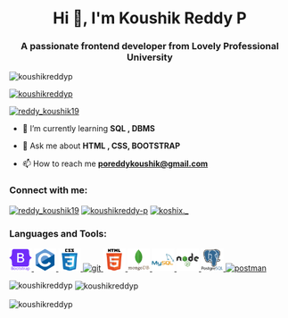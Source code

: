 <h1 align="center">Hi 👋, I'm Koushik Reddy P</h1>
<h3 align="center">A passionate frontend developer from Lovely Professional University</h3>

<p align="left"> <img src="https://komarev.com/ghpvc/?username=koushikreddyp&label=Profile%20views&color=0e75b6&style=flat" alt="koushikreddyp" /> </p>

<p align="left"> <a href="https://github.com/ryo-ma/github-profile-trophy"><img src="https://github-profile-trophy.vercel.app/?username=koushikreddyp" alt="koushikreddyp" /></a> </p>

<p align="left"> <a href="https://twitter.com/reddy_koushik19" target="blank"><img src="https://img.shields.io/twitter/follow/reddy_koushik19?logo=twitter&style=for-the-badge" alt="reddy_koushik19" /></a> </p>

- 🌱 I’m currently learning **SQL , DBMS**

- 💬 Ask me about **HTML , CSS, BOOTSTRAP**

- 📫 How to reach me **poreddykoushik@gmail.com**

<h3 align="left">Connect with me:</h3>
<p align="left">
<a href="https://twitter.com/reddy_koushik19" target="blank"><img align="center" src="https://raw.githubusercontent.com/rahuldkjain/github-profile-readme-generator/master/src/images/icons/Social/twitter.svg" alt="reddy_koushik19" height="30" width="40" /></a>
<a href="https://linkedin.com/in/koushikreddy-p" target="blank"><img align="center" src="https://raw.githubusercontent.com/rahuldkjain/github-profile-readme-generator/master/src/images/icons/Social/linked-in-alt.svg" alt="koushikreddy-p" height="30" width="40" /></a>
<a href="https://instagram.com/koshix._" target="blank"><img align="center" src="https://raw.githubusercontent.com/rahuldkjain/github-profile-readme-generator/master/src/images/icons/Social/instagram.svg" alt="koshix._" height="30" width="40" /></a>
</p>

<h3 align="left">Languages and Tools:</h3>
<p align="left"> <a href="https://getbootstrap.com" target="_blank" rel="noreferrer"> <img src="https://raw.githubusercontent.com/devicons/devicon/master/icons/bootstrap/bootstrap-plain-wordmark.svg" alt="bootstrap" width="40" height="40"/> </a> <a href="https://www.cprogramming.com/" target="_blank" rel="noreferrer"> <img src="https://raw.githubusercontent.com/devicons/devicon/master/icons/c/c-original.svg" alt="c" width="40" height="40"/> </a> <a href="https://www.w3schools.com/css/" target="_blank" rel="noreferrer"> <img src="https://raw.githubusercontent.com/devicons/devicon/master/icons/css3/css3-original-wordmark.svg" alt="css3" width="40" height="40"/> </a> <a href="https://git-scm.com/" target="_blank" rel="noreferrer"> <img src="https://www.vectorlogo.zone/logos/git-scm/git-scm-icon.svg" alt="git" width="40" height="40"/> </a> <a href="https://www.w3.org/html/" target="_blank" rel="noreferrer"> <img src="https://raw.githubusercontent.com/devicons/devicon/master/icons/html5/html5-original-wordmark.svg" alt="html5" width="40" height="40"/> </a> <a href="https://www.mongodb.com/" target="_blank" rel="noreferrer"> <img src="https://raw.githubusercontent.com/devicons/devicon/master/icons/mongodb/mongodb-original-wordmark.svg" alt="mongodb" width="40" height="40"/> </a> <a href="https://www.mysql.com/" target="_blank" rel="noreferrer"> <img src="https://raw.githubusercontent.com/devicons/devicon/master/icons/mysql/mysql-original-wordmark.svg" alt="mysql" width="40" height="40"/> </a> <a href="https://nodejs.org" target="_blank" rel="noreferrer"> <img src="https://raw.githubusercontent.com/devicons/devicon/master/icons/nodejs/nodejs-original-wordmark.svg" alt="nodejs" width="40" height="40"/> </a> <a href="https://www.postgresql.org" target="_blank" rel="noreferrer"> <img src="https://raw.githubusercontent.com/devicons/devicon/master/icons/postgresql/postgresql-original-wordmark.svg" alt="postgresql" width="40" height="40"/> </a> <a href="https://postman.com" target="_blank" rel="noreferrer"> <img src="https://www.vectorlogo.zone/logos/getpostman/getpostman-icon.svg" alt="postman" width="40" height="40"/> </a> </p>

<p><img align="left" src="https://github-readme-stats.vercel.app/api/top-langs?username=koushikreddyp&show_icons=true&locale=en&layout=compact" alt="koushikreddyp" /></p>

<p>&nbsp;<img align="center" src="https://github-readme-stats.vercel.app/api?username=koushikreddyp&show_icons=true&locale=en" alt="koushikreddyp" /></p>

<p><img align="center" src="https://github-readme-streak-stats.herokuapp.com/?user=koushikreddyp&" alt="koushikreddyp" /></p>
